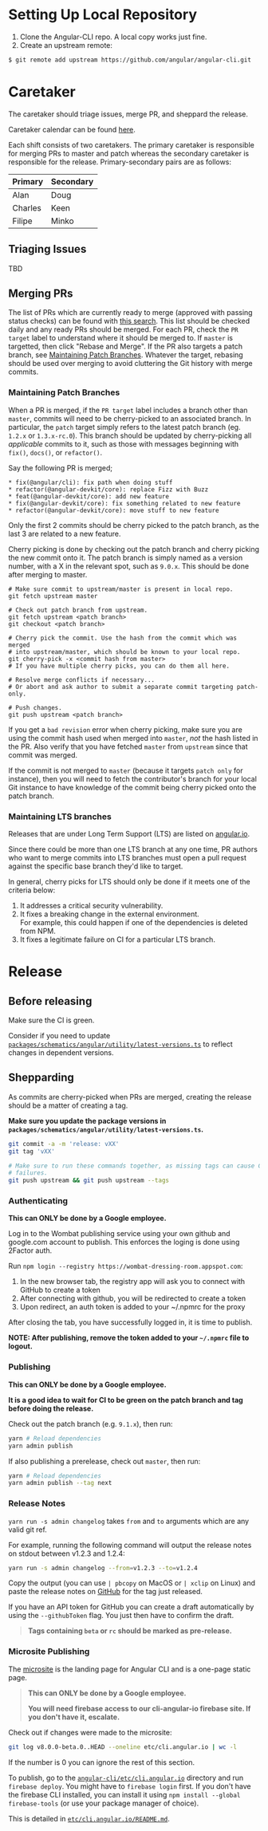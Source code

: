 # Setting Up Local Repository

1. Clone the Angular-CLI repo. A local copy works just fine.
1. Create an upstream remote:
  ```bash
  $ git remote add upstream https://github.com/angular/angular-cli.git
  ```

# Caretaker

The caretaker should triage issues, merge PR, and sheppard the release.

Caretaker calendar can be found [here](https://calendar.google.com/calendar/embed?src=angular.io_jf53juok1lhpm84hv6bo6fmgbc%40group.calendar.google.com&ctz=America%2FLos_Angeles).

Each shift consists of two caretakers. The primary caretaker is responsible for
merging PRs to master and patch whereas the secondary caretaker is responsible
for the release. Primary-secondary pairs are as follows:

Primary | Secondary
--------|----------
Alan    | Doug
Charles | Keen
Filipe  | Minko

## Triaging Issues
TBD

## Merging PRs

The list of PRs which are currently ready to merge (approved with passing status checks) can
be found with [this search](https://github.com/angular/angular-cli/pulls?q=is%3Apr+is%3Aopen+label%3A%22PR+action%3A+merge%22+-is%3Adraft).
This list should be checked daily and any ready PRs should be merged. For each
PR, check the `PR target` label to understand where it should be merged to. If
`master` is targetted, then click "Rebase and Merge". If the PR also targets a
patch branch, see [Maintaining Patch Branches](#maintaining-patch-branches).
Whatever the target, rebasing should be used over merging to avoid cluttering
the Git history with merge commits.

### Maintaining Patch Branches

When a PR is merged, if the `PR target` label includes a branch other than
`master`, commits will need to be cherry-picked to an associated branch. In
particular, the `patch` target simply refers to the latest patch branch (eg.
`1.2.x` or `1.3.x-rc.0`). This branch should be updated by cherry-picking all
_applicable_ commits to it, such as those with messages beginning with `fix()`,
`docs()`, or `refactor()`.

Say the following PR is merged;

```text
* fix(@angular/cli): fix path when doing stuff
* refactor(@angular-devkit/core): replace Fizz with Buzz
* feat(@angular-devkit/core): add new feature
* fix(@angular-devkit/core): fix something related to new feature
* refactor(@angular-devkit/core): move stuff to new feature
```

Only the first 2 commits should be cherry picked to the patch branch, as the last 3 are related to a new feature.

Cherry picking is done by checking out the patch branch and cherry picking the new commit onto it.
The patch branch is simply named as a version number, with a X in the relevant spot, such as `9.0.x`.
This should be done after merging to master.

```shell
# Make sure commit to upstream/master is present in local repo.
git fetch upstream master

# Check out patch branch from upstream.
git fetch upstream <patch branch>
git checkout <patch branch>

# Cherry pick the commit. Use the hash from the commit which was merged
# into upstream/master, which should be known to your local repo.
git cherry-pick -x <commit hash from master>
# If you have multiple cherry picks, you can do them all here.

# Resolve merge conflicts if necessary...
# Or abort and ask author to submit a separate commit targeting patch-only.

# Push changes.
git push upstream <patch branch>
```

If you get a `bad revision` error when cherry picking, make sure you are using
the commit hash used when merged into `master`, _not_ the hash listed in the PR.
Also verify that you have fetched `master` from `upstream` since that commit was
merged.

If the commit is not merged to `master` (because it targets `patch only` for
instance), then you will need to fetch the contributor's branch for your local
Git instance to have knowledge of the commit being cherry picked onto the patch
branch.

### Maintaining LTS branches

Releases that are under Long Term Support (LTS) are listed on [angular.io](https://angular.io/guide/releases#support-policy-and-schedule).

Since there could be more than one LTS branch at any one time, PR authors who want to
merge commits into LTS branches must open a pull request against the specific base branch they'd like to target.

In general, cherry picks for LTS should only be done if it meets one of the criteria below:

1. It addresses a critical security vulnerability.
2. It fixes a breaking change in the external environment.  
   For example, this could happen if one of the dependencies is deleted from NPM.
3. It fixes a legitimate failure on CI for a particular LTS branch.

# Release

## Before releasing

Make sure the CI is green.

Consider if you need to update [`packages/schematics/angular/utility/latest-versions.ts`](https://github.com/angular/angular-cli/blob/master/packages/schematics/angular/utility/latest-versions.ts) to reflect changes in dependent versions.

## Shepparding

As commits are cherry-picked when PRs are merged, creating the release should be a matter of creating a tag.

**Make sure you update the package versions in `packages/schematics/angular/utility/latest-versions.ts`.**

```bash
git commit -a -m 'release: vXX'
git tag 'vXX'

# Make sure to run these commands together, as missing tags can cause CI
# failures.
git push upstream && git push upstream --tags
```

### Authenticating

**This can ONLY be done by a Google employee.**

Log in to the Wombat publishing service using your own github and google.com
account to publish.  This enforces the loging is done using 2Factor auth.

Run `npm login --registry https://wombat-dressing-room.appspot.com`:

1. In the new browser tab, the registry app will ask you to connect with GitHub to create a token
1. After connecting with github, you will be redirected to create a token
1. Upon redirect, an auth token is added to your ~/.npmrc for the proxy

After closing the tab, you have successfully logged in, it is time to publish.

**NOTE: After publishing, remove the token added to your `~/.npmrc` file to logout.**

### Publishing

**This can ONLY be done by a Google employee.**

**It is a good idea to wait for CI to be green on the patch branch and tag before doing the release.**

Check out the patch branch (e.g. `9.1.x`), then run:
```bash
yarn # Reload dependencies
yarn admin publish
```

If also publishing a prerelease, check out `master`, then run:
```bash
yarn # Reload dependencies
yarn admin publish --tag next
```

### Release Notes

`yarn run -s admin changelog` takes `from` and `to` arguments which are any valid git
ref.

For example, running the following command will output the release notes on
stdout between v1.2.3 and 1.2.4:

```bash
yarn run -s admin changelog --from=v1.2.3 --to=v1.2.4
```

Copy the output (you can use `| pbcopy` on MacOS or `| xclip` on Linux) and
paste the release notes on [GitHub](https://github.com/angular/angular-cli/releases)
for the tag just released.

If you have an API token for GitHub you can create a draft automatically by
using the `--githubToken` flag. You just then have to confirm the draft.

> **Tags containing `beta` or `rc` should be marked as pre-release.**

### Microsite Publishing

The [microsite](https://cli.angular.io/) is the landing page for Angular CLI and
is a one-page static page.

> **This can ONLY be done by a Google employee.**
>
> **You will need firebase access to our cli-angular-io firebase site. If you don't have it, escalate.**

Check out if changes were made to the microsite:

```sh
git log v8.0.0-beta.0..HEAD --oneline etc/cli.angular.io | wc -l
```

If the number is 0 you can ignore the rest of this section.

To publish, go to the
[`angular-cli/etc/cli.angular.io`](https://github.com/angular/angular-cli/tree/master/etc/cli.angular.io)
directory and run `firebase deploy`. You might have to `firebase login` first.
If you don't have the firebase CLI installed, you can install it using
`npm install --global firebase-tools` (or use your package manager of choice).

This is detailed in [`etc/cli.angular.io/README.md`](https://github.com/angular/angular-cli/blob/master/etc/cli.angular.io/README.md).
